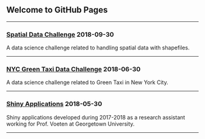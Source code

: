 ## Welcome to GitHub Pages

___

### [Spatial Data Challenge](https://yili808.github.io/Shapefiles/) 2018-09-30
A data science challenge related to handling spatial data with shapefiles.

___

### [NYC Green Taxi Data Challenge](https://yili808.github.io/NYC_green_taxi/)  2018-06-30 
A data science challenge related to Green Taxi in New York City.

___

### [Shiny Applications](https://yili808.github.io/ShinyApps/)  2018-05-30 
Shiny applications developed during 2017-2018 as a research assistant working for Prof. Voeten at Georgetown University.

___
